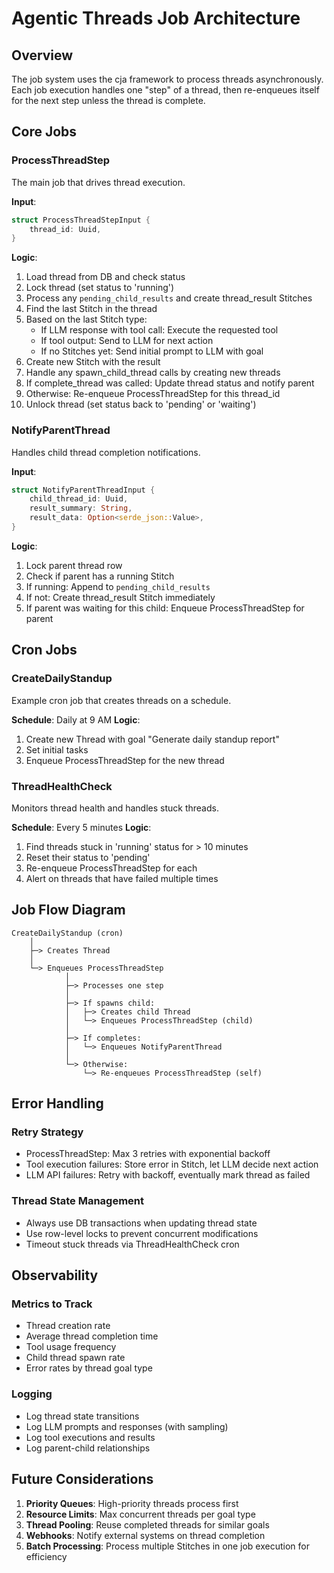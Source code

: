 # Agentic Threads Job Architecture

## Overview

The job system uses the cja framework to process threads asynchronously. Each job execution handles one "step" of a thread, then re-enqueues itself for the next step unless the thread is complete.

## Core Jobs

### ProcessThreadStep

The main job that drives thread execution.

**Input**: 
```rust
struct ProcessThreadStepInput {
    thread_id: Uuid,
}
```

**Logic**:
1. Load thread from DB and check status
2. Lock thread (set status to 'running')
3. Process any `pending_child_results` and create thread_result Stitches
4. Find the last Stitch in the thread
5. Based on the last Stitch type:
   - If LLM response with tool call: Execute the requested tool
   - If tool output: Send to LLM for next action
   - If no Stitches yet: Send initial prompt to LLM with goal
6. Create new Stitch with the result
7. Handle any spawn_child_thread calls by creating new threads
8. If complete_thread was called: Update thread status and notify parent
9. Otherwise: Re-enqueue ProcessThreadStep for this thread_id
10. Unlock thread (set status back to 'pending' or 'waiting')

### NotifyParentThread

Handles child thread completion notifications.

**Input**:
```rust
struct NotifyParentThreadInput {
    child_thread_id: Uuid,
    result_summary: String,
    result_data: Option<serde_json::Value>,
}
```

**Logic**:
1. Lock parent thread row
2. Check if parent has a running Stitch
3. If running: Append to `pending_child_results`
4. If not: Create thread_result Stitch immediately
5. If parent was waiting for this child: Enqueue ProcessThreadStep for parent

## Cron Jobs

### CreateDailyStandup

Example cron job that creates threads on a schedule.

**Schedule**: Daily at 9 AM
**Logic**:
1. Create new Thread with goal "Generate daily standup report"
2. Set initial tasks
3. Enqueue ProcessThreadStep for the new thread

### ThreadHealthCheck

Monitors thread health and handles stuck threads.

**Schedule**: Every 5 minutes
**Logic**:
1. Find threads stuck in 'running' status for > 10 minutes
2. Reset their status to 'pending'
3. Re-enqueue ProcessThreadStep for each
4. Alert on threads that have failed multiple times

## Job Flow Diagram

```
CreateDailyStandup (cron)
    │
    ├─> Creates Thread
    │
    └─> Enqueues ProcessThreadStep
            │
            ├─> Processes one step
            │
            ├─> If spawns child:
            │   ├─> Creates child Thread
            │   └─> Enqueues ProcessThreadStep (child)
            │
            ├─> If completes:
            │   └─> Enqueues NotifyParentThread
            │
            └─> Otherwise:
                └─> Re-enqueues ProcessThreadStep (self)
```

## Error Handling

### Retry Strategy
- ProcessThreadStep: Max 3 retries with exponential backoff
- Tool execution failures: Store error in Stitch, let LLM decide next action
- LLM API failures: Retry with backoff, eventually mark thread as failed

### Thread State Management
- Always use DB transactions when updating thread state
- Use row-level locks to prevent concurrent modifications
- Timeout stuck threads via ThreadHealthCheck cron

## Observability

### Metrics to Track
- Thread creation rate
- Average thread completion time
- Tool usage frequency
- Child thread spawn rate
- Error rates by thread goal type

### Logging
- Log thread state transitions
- Log LLM prompts and responses (with sampling)
- Log tool executions and results
- Log parent-child relationships

## Future Considerations

1. **Priority Queues**: High-priority threads process first
2. **Resource Limits**: Max concurrent threads per goal type
3. **Thread Pooling**: Reuse completed threads for similar goals
4. **Webhooks**: Notify external systems on thread completion
5. **Batch Processing**: Process multiple Stitches in one job execution for efficiency
